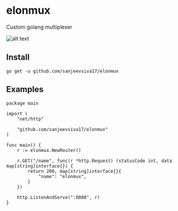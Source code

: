 # elonmux
Custom golang multiplexer

![alt text](https://miro.medium.com/max/239/1*EvsjfKJSWsCvoOHMfSKvBA.jpeg)


## Install 
`go get -u github.com/sanjeevsiva17/elonmux`

## Examples 

```
package main

import (
	"net/http"

	"github.com/sanjeevsiva17/elonmux"
)

func main() {
	r := elonmux.NewRouter()

	r.GET("/name", func(r *http.Request) (statusCode int, data map[string]interface{}) {
		return 200, map[string]interface{}{
			"name": "elonmux",
		}
	})

	http.ListenAndServe(":8000", r)
}
```
